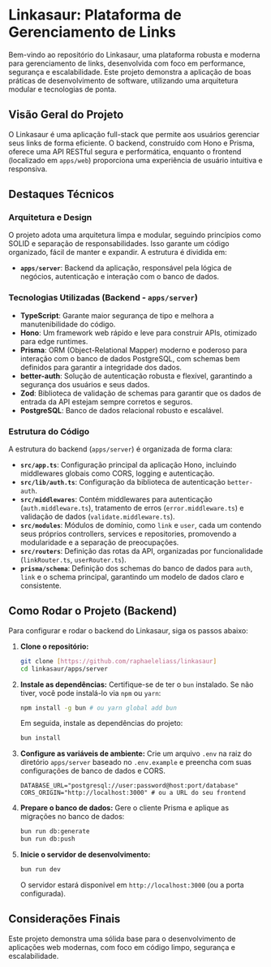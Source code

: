 # Linkasaur: Plataforma de Gerenciamento de Links

Bem-vindo ao repositório do Linkasaur, uma plataforma robusta e moderna para gerenciamento de links, desenvolvida com foco em performance, segurança e escalabilidade. Este projeto demonstra a aplicação de boas práticas de desenvolvimento de software, utilizando uma arquitetura modular e tecnologias de ponta.

## Visão Geral do Projeto

O Linkasaur é uma aplicação full-stack que permite aos usuários gerenciar seus links de forma eficiente. O backend, construído com Hono e Prisma, oferece uma API RESTful segura e performática, enquanto o frontend (localizado em `apps/web`) proporciona uma experiência de usuário intuitiva e responsiva.

## Destaques Técnicos

### Arquitetura e Design

O projeto adota uma arquitetura limpa e modular, seguindo princípios como SOLID e separação de responsabilidades. Isso garante um código organizado, fácil de manter e expandir. A estrutura é dividida em:

-   **`apps/server`**: Backend da aplicação, responsável pela lógica de negócios, autenticação e interação com o banco de dados.

### Tecnologias Utilizadas (Backend - `apps/server`)

-   **TypeScript**: Garante maior segurança de tipo e melhora a manutenibilidade do código.
-   **Hono**: Um framework web rápido e leve para construir APIs, otimizado para edge runtimes.
-   **Prisma**: ORM (Object-Relational Mapper) moderno e poderoso para interação com o banco de dados PostgreSQL, com schemas bem definidos para garantir a integridade dos dados.
-   **better-auth**: Solução de autenticação robusta e flexível, garantindo a segurança dos usuários e seus dados.
-   **Zod**: Biblioteca de validação de schemas para garantir que os dados de entrada da API estejam sempre corretos e seguros.
-   **PostgreSQL**: Banco de dados relacional robusto e escalável.

### Estrutura do Código

A estrutura do backend (`apps/server`) é organizada de forma clara:

-   **`src/app.ts`**: Configuração principal da aplicação Hono, incluindo middlewares globais como CORS, logging e autenticação.
-   **`src/lib/auth.ts`**: Configuração da biblioteca de autenticação `better-auth`.
-   **`src/middlewares`**: Contém middlewares para autenticação (`auth.middleware.ts`), tratamento de erros (`error.middleware.ts`) e validação de dados (`validate.middleware.ts`).
-   **`src/modules`**: Módulos de domínio, como `link` e `user`, cada um contendo seus próprios controllers, services e repositories, promovendo a modularidade e a separação de preocupações.
-   **`src/routers`**: Definição das rotas da API, organizadas por funcionalidade (`linkRouter.ts`, `userRouter.ts`).
-   **`prisma/schema`**: Definição dos schemas do banco de dados para `auth`, `link` e o schema principal, garantindo um modelo de dados claro e consistente.

## Como Rodar o Projeto (Backend)

Para configurar e rodar o backend do Linkasaur, siga os passos abaixo:

1.  **Clone o repositório:**
    ```bash
    git clone [https://github.com/raphaeleliass/linkasaur]
    cd linkasaur/apps/server
    ```

2.  **Instale as dependências:**
    Certifique-se de ter o `bun` instalado. Se não tiver, você pode instalá-lo via `npm` ou `yarn`:
    ```bash
    npm install -g bun # ou yarn global add bun
    ```
    Em seguida, instale as dependências do projeto:
    ```bash
    bun install
    ```

3.  **Configure as variáveis de ambiente:**
    Crie um arquivo `.env` na raiz do diretório `apps/server` baseado no `.env.example` e preencha com suas configurações de banco de dados e CORS.
    ```
    DATABASE_URL="postgresql://user:password@host:port/database"
    CORS_ORIGIN="http://localhost:3000" # ou a URL do seu frontend
    ```

4.  **Prepare o banco de dados:**
    Gere o cliente Prisma e aplique as migrações no banco de dados:
    ```bash
    bun run db:generate
    bun run db:push
    ```

5.  **Inicie o servidor de desenvolvimento:**
    ```bash
    bun run dev
    ```
    O servidor estará disponível em `http://localhost:3000` (ou a porta configurada).

## Considerações Finais

Este projeto demonstra uma sólida base para o desenvolvimento de aplicações web modernas, com foco em código limpo, segurança e escalabilidade.
